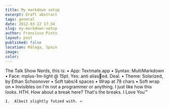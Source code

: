 ```yaml
---
title: My markdown setup
excerpt: Draft abstract
tags: general
date: 2012-03-22 17:34
slug: my-markdown-setup
author: Francisco Pinto
layout: post
published: false
location: Málaga, Spain
image:
color:
---
```


The Talk Show Nerds, this is:
	•	App: Textmate.app
	•	Syntax: MultiMarkdown
	•	Face: mplus-1m-light @ 15pt. Yes: anti aliased. Deal.
	•	Theme: Solarized, by Ethan Schoonover
	•	Soft tabs/4 spaces
	•	Wrap at 78 chars
	•	Soft wrap on
	•	Invisibles on
I'm not a programmer or anything. I just like how this looks. HTH.
How about a break here? That's the breaks.
I Love You™

	1.	Albeit slightly futzed with. ↩

